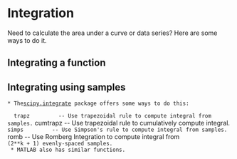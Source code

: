 # Integration

Need to calculate the area under a curve or data series? Here are some
ways to do it.

## Integrating a function

## Integrating using samples

` * The `[`scipy.integrate`](http://docs.scipy.org/doc/scipy/reference/tutorial/integrate.html)` package offers some ways to do this:`

`   trapz         -- Use trapezoidal rule to compute integral from samples.
`   cumtrapz      -- Use trapezoidal rule to cumulatively compute integral.
`   simps         -- Use Simpson's rule to compute integral from samples.
`   romb          -- Use Romberg Integration to compute integral from
`                   (2**k + 1) evenly-spaced samples.
`                   
` * MATLAB also has similar functions.`
